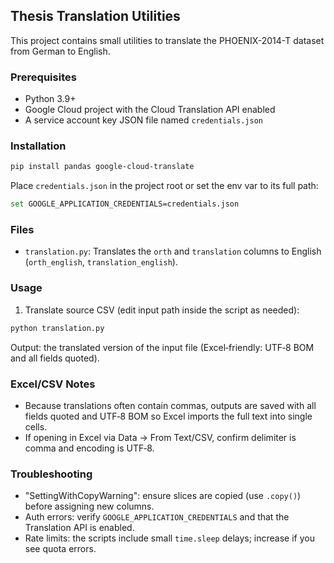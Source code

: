 ## Thesis Translation Utilities

This project contains small utilities to translate the PHOENIX-2014-T dataset from German to English.

### Prerequisites
- Python 3.9+
- Google Cloud project with the Cloud Translation API enabled
- A service account key JSON file named `credentials.json`

### Installation
```bash
pip install pandas google-cloud-translate
```

Place `credentials.json` in the project root or set the env var to its full path:
```bash
set GOOGLE_APPLICATION_CREDENTIALS=credentials.json
```

### Files
- `translation.py`: Translates the `orth` and `translation` columns to English (`orth_english`, `translation_english`).

### Usage
1) Translate source CSV (edit input path inside the script as needed):
```bash
python translation.py
```
Output: the translated version of the input file (Excel‑friendly: UTF‑8 BOM and all fields quoted).



### Excel/CSV Notes
- Because translations often contain commas, outputs are saved with all fields quoted and UTF‑8 BOM so Excel imports the full text into single cells.
- If opening in Excel via Data → From Text/CSV, confirm delimiter is comma and encoding is UTF‑8.

### Troubleshooting
- "SettingWithCopyWarning": ensure slices are copied (use `.copy()`) before assigning new columns.
- Auth errors: verify `GOOGLE_APPLICATION_CREDENTIALS` and that the Translation API is enabled.
- Rate limits: the scripts include small `time.sleep` delays; increase if you see quota errors.
